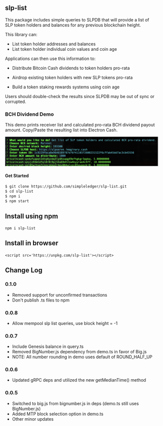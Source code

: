 ## slp-list

This package includes simple queries to SLPDB that will provide a list of SLP token holders and balances for any previous blockchain height.

This library can:

* List token holder addresses and balances
* List token holder individual coin values and coin age

Applications can then use this information to:

* Distribute Bitcoin Cash dividends to token holders pro-rata

* Airdrop existing token holders with new SLP tokens pro-rata
* Build a token staking rewards systems using coin age

Users should double-check the results since SLPDB may be out of sync or corrupted.

### BCH Dividend Demo

This demo prints receiver list and calculated pro-rata BCH dividend payout amount. Copy/Paste the resulting list into Electron Cash.

![demo image](./demo.png)


#### Get Started
```
$ git clone https://github.com/simpleledger/slp-list.git
$ cd slp-list
$ npm i
$ npm start
```

## Install using npm

`npm i slp-list`

## Install in browser

```<script src='https://unpkg.com/slp-list'></script>```

## Change Log

### 0.1.0
- Removed support for unconfirmed transactions
- Don't publish .ts files to npm

### 0.0.8
- Allow mempool slp list queries, use block height = -1

### 0.0.7
- Include Genesis balance in query.ts
- Removed BigNumber.js dependency from demo.ts in favor of Big.js 
- NOTE: All number rounding in demo uses default of ROUND_HALF_UP

### 0.0.6
- Updated gRPC deps and utilized the new getMedianTime() method

### 0.0.5
- Switched to big.js from bignumber.js in deps (demo.ts still uses BigNumber.js)
- Added MTP block selection option in demo.ts
- Other minor updates
